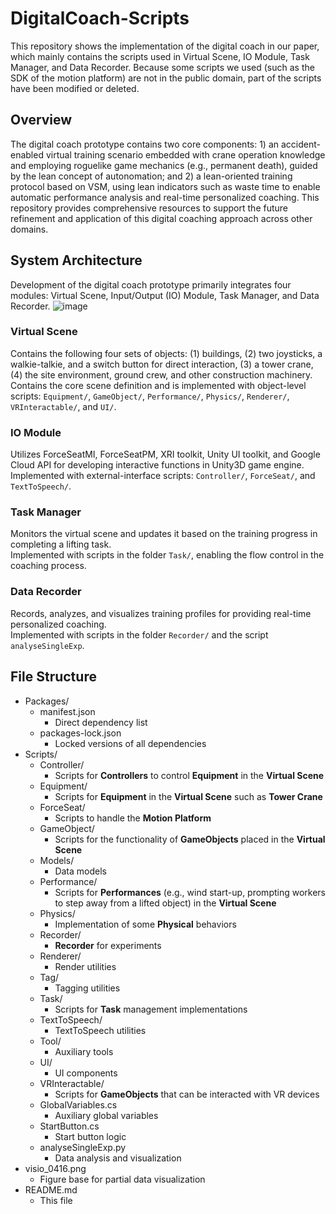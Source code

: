 # DigitalCoach-Scripts

This repository shows the implementation of the digital coach in our paper, which mainly contains the scripts used in Virtual Scene, IO Module, Task Manager, and Data Recorder. Because some scripts we used (such as the SDK of the motion platform) are not in the public domain, part of the scripts have been modified or deleted.

## Overview
The digital coach prototype contains two core components: 1) an accident-enabled virtual training scenario embedded with crane operation knowledge and employing roguelike game mechanics (e.g., permanent death), guided by the lean concept of autonomation; and 2) a lean-oriented training protocol based on VSM, using lean indicators such as waste time to enable automatic performance analysis and real-time personalized coaching. This repository provides comprehensive resources to support the future refinement and application of this digital coaching approach across other domains.
## System Architecture
Development of the digital coach prototype primarily integrates four modules: Virtual Scene, Input/Output (IO) Module, Task Manager, and Data Recorder. 
![image](https://github.com/user-attachments/assets/49df488c-1bec-43df-9ccb-fdee4f1e2ba7)
### Virtual Scene
Contains the following four sets of objects: (1) buildings, (2) two joysticks, a walkie-talkie, and a switch button for direct interaction, (3) a tower crane, (4) the site environment, ground crew, and other construction machinery.\
Contains the core scene definition and is implemented with object-level scripts: `Equipment/`, `GameObject/`, `Performance/`, `Physics/`, `Renderer/`, `VRInteractable/`, and `UI/`.
### IO Module
Utilizes ForceSeatMI, ForceSeatPM, XRI toolkit, Unity UI toolkit, and Google Cloud API for developing interactive functions in Unity3D game engine.\
Implemented with external-interface scripts: `Controller/`, `ForceSeat/`, and `TextToSpeech/`.
### Task Manager
Monitors the virtual scene and updates it based on the training progress in completing a lifting task.\
Implemented with scripts in the folder `Task/`, enabling the flow control in the coaching process.
### Data Recorder
Records, analyzes, and visualizes training profiles for providing real-time personalized coaching.\
Implemented with scripts in the folder `Recorder/` and the script `analyseSingleExp`.
## File Structure

- Packages/
  - manifest.json  
    - Direct dependency list  
  - packages-lock.json  
    - Locked versions of all dependencies  
- Scripts/
  - Controller/  
    - Scripts for **Controllers** to control **Equipment** in the **Virtual Scene**  
  - Equipment/  
    - Scripts for **Equipment** in the **Virtual Scene** such as **Tower Crane**  
  - ForceSeat/  
    - Scripts to handle the **Motion Platform**  
  - GameObject/  
    - Scripts for the functionality of **GameObjects** placed in the **Virtual Scene**  
  - Models/  
    - Data models  
  - Performance/  
    - Scripts for **Performances** (e.g., wind start-up, prompting workers to step away from a lifted object) in the **Virtual Scene**  
  - Physics/  
    - Implementation of some **Physical** behaviors  
  - Recorder/  
    - **Recorder** for experiments  
  - Renderer/  
    - Render utilities  
  - Tag/  
    - Tagging utilities  
  - Task/  
    - Scripts for **Task** management implementations  
  - TextToSpeech/  
    - TextToSpeech utilities  
  - Tool/  
    - Auxiliary tools  
  - UI/  
    - UI components  
  - VRInteractable/  
    - Scripts for **GameObjects** that can be interacted with VR devices  
  - GlobalVariables.cs  
    - Auxiliary global variables  
  - StartButton.cs  
    - Start button logic
  - analyseSingleExp.py
    - Data analysis and visualization
- visio_0416.png  
  - Figure base for partial data visualization
- README.md  
  - This file
